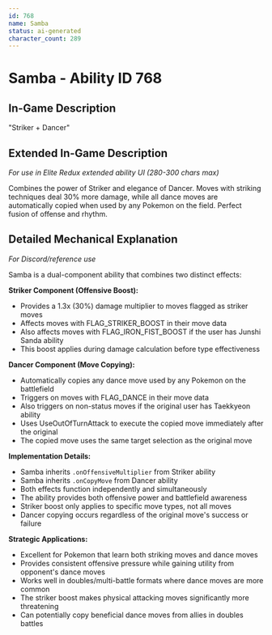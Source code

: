 ```yaml
---
id: 768
name: Samba
status: ai-generated
character_count: 289
---
```


# Samba - Ability ID 768

## In-Game Description
"Striker + Dancer"

## Extended In-Game Description
*For use in Elite Redux extended ability UI (280-300 chars max)*

Combines the power of Striker and elegance of Dancer. Moves with striking techniques deal 30% more damage, while all dance moves are automatically copied when used by any Pokemon on the field. Perfect fusion of offense and rhythm.

## Detailed Mechanical Explanation
*For Discord/reference use*

Samba is a dual-component ability that combines two distinct effects:

**Striker Component (Offensive Boost):**
- Provides a 1.3x (30%) damage multiplier to moves flagged as striker moves
- Affects moves with FLAG_STRIKER_BOOST in their move data
- Also affects moves with FLAG_IRON_FIST_BOOST if the user has Junshi Sanda ability
- This boost applies during damage calculation before type effectiveness

**Dancer Component (Move Copying):**
- Automatically copies any dance move used by any Pokemon on the battlefield
- Triggers on moves with FLAG_DANCE in their move data
- Also triggers on non-status moves if the original user has Taekkyeon ability
- Uses UseOutOfTurnAttack to execute the copied move immediately after the original
- The copied move uses the same target selection as the original move

**Implementation Details:**
- Samba inherits `.onOffensiveMultiplier` from Striker ability
- Samba inherits `.onCopyMove` from Dancer ability
- Both effects function independently and simultaneously
- The ability provides both offensive power and battlefield awareness
- Striker boost only applies to specific move types, not all moves
- Dancer copying occurs regardless of the original move's success or failure

**Strategic Applications:**
- Excellent for Pokemon that learn both striking moves and dance moves
- Provides consistent offensive pressure while gaining utility from opponent's dance moves
- Works well in doubles/multi-battle formats where dance moves are more common
- The striker boost makes physical attacking moves significantly more threatening
- Can potentially copy beneficial dance moves from allies in doubles battles